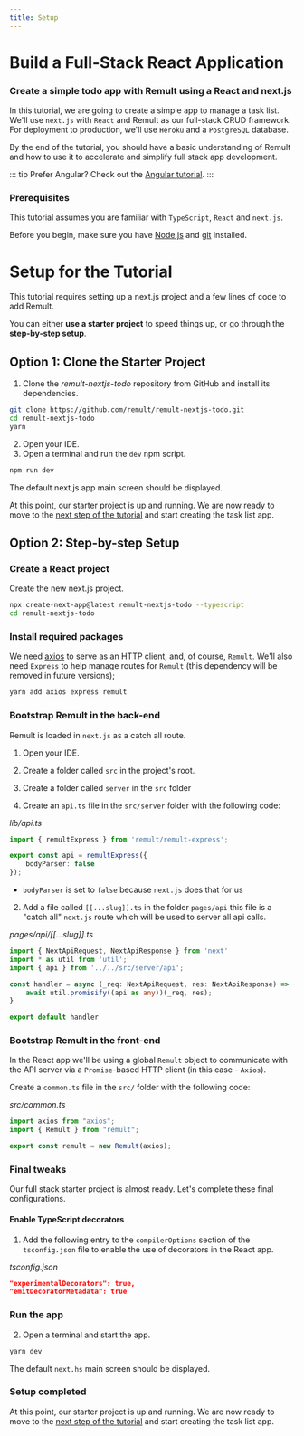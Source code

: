```yaml
---
title: Setup
---
```


# Build a Full-Stack React Application

### Create a simple todo app with Remult using a React and next.js

In this tutorial, we are going to create a simple app to manage a task list. We'll use `next.js` with `React`  and Remult as our full-stack CRUD framework. For deployment to production, we'll use `Heroku` and a `PostgreSQL` database. 

By the end of the tutorial, you should have a basic understanding of Remult and how to use it to accelerate and simplify full stack app development.

::: tip Prefer Angular?
Check out the [Angular tutorial](../angular/).
:::

### Prerequisites

This tutorial assumes you are familiar with `TypeScript`, `React` and `next.js`.

Before you begin, make sure you have [Node.js](https://nodejs.org) and [git](https://git-scm.com/) installed. <!-- consider specifying Node minimum version with npm -->

# Setup for the Tutorial
This tutorial requires setting up a next.js project and a few lines of code to add Remult.

You can either **use a starter project** to speed things up, or go through the **step-by-step setup**.

## Option 1: Clone the Starter Project

1. Clone the *remult-nextjs-todo* repository from GitHub and install its dependencies.

```sh
git clone https://github.com/remult/remult-nextjs-todo.git
cd remult-nextjs-todo
yarn
```

2. Open your IDE.
3. Open a terminal and run the `dev` npm script.

```sh
npm run dev
```

The default next.js app main screen should be displayed.

At this point, our starter project is up and running. We are now ready to move to the [next step of the tutorial](./entities.md) and start creating the task list app.

## Option 2: Step-by-step Setup

### Create a React project
Create the new next.js project.
```sh
npx create-next-app@latest remult-nextjs-todo --typescript
cd remult-nextjs-todo
```

### Install required packages
We need [axios](https://axios-http.com/) to serve as an HTTP client, and, of course, `Remult`. We'll also need `Express` to help manage routes for `Remult` (this dependency will be removed in future versions);
```sh
yarn add axios express remult
```

### Bootstrap Remult in the back-end
Remult is loaded in `next.js` as a catch all route.

1. Open your IDE.

2. Create a folder called `src` in the project's root.

3. Create a folder called `server` in the `src` folder

3. Create an `api.ts` file in the `src/server` folder with the following code:

*lib/api.ts*
```ts
import { remultExpress } from 'remult/remult-express';

export const api = remultExpress({
    bodyParser: false
});
```

* `bodyParser` is set to `false` because `next.js` does that for us

2. Add a file called `[[...slug]].ts` in the folder `pages/api` this file is a "catch all" `next.js` route which will be used to server all api calls.

*pages/api/[[...slug]].ts*
```ts
import { NextApiRequest, NextApiResponse } from 'next'
import * as util from 'util';
import { api } from '../../src/server/api';

const handler = async (_req: NextApiRequest, res: NextApiResponse) => {
    await util.promisify((api as any))(_req, res);
}

export default handler
```

### Bootstrap Remult in the front-end

In the React app we'll be using a global `Remult` object to communicate with the API server via a `Promise`-based HTTP client (in this case - `Axios`).

Create a `common.ts` file in the `src/` folder with the following code:

*src/common.ts*
```ts
import axios from "axios";
import { Remult } from "remult";

export const remult = new Remult(axios); 
```


### Final tweaks

Our full stack starter project is almost ready. Let's complete these final configurations.
#### Enable TypeScript decorators 

1. Add the following entry to the `compilerOptions` section of the `tsconfig.json` file to enable the use of decorators in the React app.
   
*tsconfig.json*
```json
"experimentalDecorators": true,
"emitDecoratorMetadata": true
```
   
### Run the app
   
2. Open a terminal and start the app.
```sh
yarn dev
```

The default `next.hs` main screen should be displayed.


### Setup completed
At this point, our starter project is up and running. We are now ready to move to the [next step of the tutorial](./entities.md) and start creating the task list app.